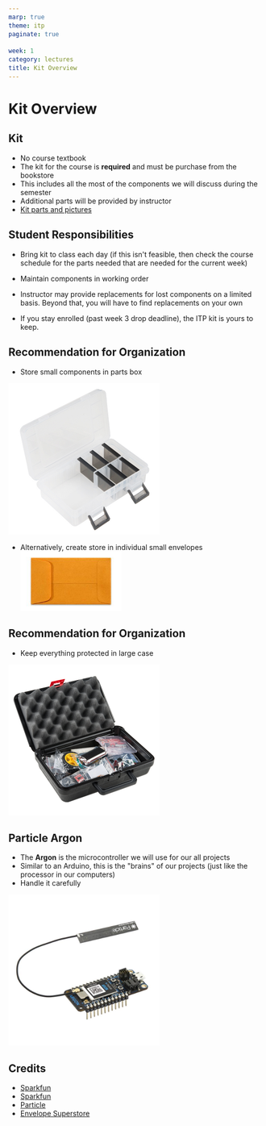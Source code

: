 ```yaml
---
marp: true
theme: itp
paginate: true

week: 1
category: lectures
title: Kit Overview
---
```



<!-- headingDivider: 2 -->

# Kit Overview



## Kit

- No course textbook
- The kit for the course is **required** and must be purchase from the bookstore
- This includes all the most of the components we will discuss during the semester
- Additional parts will be provided by instructor
- [Kit parts and pictures](https://reparke.github.io/ITP348-Physical-Computing/kit)

## Student Responsibilities

- Bring kit to class each day (if this isn't feasible, then check the course schedule for the parts needed that are needed for the current week)

- Maintain components in working order

- Instructor may provide replacements for lost components on a limited basis. Beyond that, you will have to find replacements on your own
- If you stay enrolled (past week 3 drop deadline), the ITP kit is yours to keep. 

## Recommendation for Organization

- Store small components in parts box 
<img src="lecture_kit_overview.assests/13867-01a.jpg" alt="Small box" style="width:300px" />

- Alternatively, create store in individual small envelopes <img src="lecture_kit_overview.assests/md-5720202.jpg" alt="small envelopes" style="width:200px" />

## Recommendation for Organization
- Keep everything protected in large case 
<img src="lecture_kit_overview.assests/SIK_V4-01.jpg" alt="large case" style="width:300px" />

## Particle Argon

- The **Argon** is the microcontroller we will use for our all projects
- Similar to an Arduino, this is the "brains" of our projects (just like the processor in our computers)
- Handle it carefully

<img src="lecture_kit_overview.assests/Argon-Angled_750x750.jpg" alt="Argon" style="width:300px" />

## Credits

- [Sparkfun](https://www.sparkfun.com/products/13867)
- [Sparkfun](https://www.sparkfun.com/products/14265)
- [Particle](https://store.particle.io/products/argon)
- [Envelope Superstore](https://www.envelopesuperstore.com/3-coin-envelopes-24lb-brown-kraft/sku-5720202)





